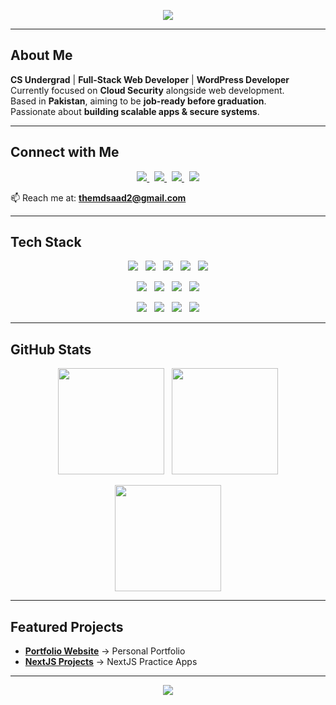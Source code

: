 <!-- Sleek Dark Neon Header -->
<p align="center">
  <img src="https://readme-typing-svg.herokuapp.com?font=Fira+Code&weight=600&size=28&pause=1000&color=8B5CF6&center=true&vCenter=true&width=800&lines=Hi%2C+I'm+Muhammad+Saad;Full+Stack+Web+Developer;WordPress+Developer;Currently+Learning+Cloud+Security;Future+Cloud+Security+Engineer" />
</p>


---

## About Me  

**CS Undergrad** | **Full-Stack Web Developer** | **WordPress Developer**  
Currently focused on **Cloud Security** alongside web development.  
Based in **Pakistan**, aiming to be **job-ready before graduation**.  
Passionate about **building scalable apps & secure systems**.  

---

## Connect with Me  

<p align="center"> 
<!--   <a href="https://linkedin.com/in/saadcodes/"><img src="https://img.shields.io/badge/-LinkedIn-111827?style=for-the-badge&logo=linkedin&logoColor=8B5CF6"></a> &nbsp;
  <a href="https://twitter.com/themdsaad"><img src="https://img.shields.io/badge/-Twitter-111827?style=for-the-badge&logo=twitter&logoColor=3B82F6"></a> &nbsp;
  <a href="https://instagram.com/themdsaadd"><img src="https://img.shields.io/badge/-Instagram-111827?style=for-the-badge&logo=instagram&logoColor=EC4899"></a> &nbsp;
  <a href="https://saadsportfolio.vercel.app"><img src="https://img.shields.io/badge/-Portfolio-111827?style=for-the-badge&logo=vercel&logoColor=22D3EE"></a> -->
<a href="https://linkedin.com/in/saadcodes/">
    <img src="https://img.shields.io/badge/-LinkedIn-111827?style=for-the-badge&logo=linkedin&logoColor=0A66C2">
  </a>
  &nbsp;
  <a href="https://twitter.com/themdsaad">
    <img src="https://img.shields.io/badge/-Twitter-111827?style=for-the-badge&logo=twitter&logoColor=1DA1F2">
  </a>
  &nbsp;
  <a href="https://instagram.com/themdsaadd">
    <img src="https://img.shields.io/badge/-Instagram-111827?style=for-the-badge&logo=instagram&logoColor=E4405F">
  </a>
  &nbsp;
  <a href="https://saadsportfolio.vercel.app">
    <img src="https://img.shields.io/badge/-Portfolio-111827?style=for-the-badge&logo=vercel&logoColor=22D3EE">
  </a> 
</p>

📫 Reach me at: **themdsaad2@gmail.com**

---

## Tech Stack  

<p align="center">
  <img src="https://img.shields.io/badge/Python-111827?style=for-the-badge&logo=python&logoColor=22D3EE" /> &nbsp;
  <img src="https://img.shields.io/badge/JavaScript-111827?style=for-the-badge&logo=javascript&logoColor=FACC15" /> &nbsp;
  <img src="https://img.shields.io/badge/Java-111827?style=for-the-badge&logo=java&logoColor=F87171" /> &nbsp;
  <img src="https://img.shields.io/badge/C++-111827?style=for-the-badge&logo=cplusplus&logoColor=3B82F6" /> &nbsp;
  <img src="https://img.shields.io/badge/SQL-111827?style=for-the-badge&logo=postgresql&logoColor=10B981" />
</p>

<p align="center">
  <img src="https://img.shields.io/badge/React-111827?style=for-the-badge&logo=react&logoColor=61DAFB" /> &nbsp;
  <img src="https://img.shields.io/badge/Next.js-111827?style=for-the-badge&logo=nextdotjs&logoColor=white" /> &nbsp;
  <img src="https://img.shields.io/badge/Node.js-111827?style=for-the-badge&logo=node.js&logoColor=22C55E" /> &nbsp;
  <img src="https://img.shields.io/badge/WordPress-111827?style=for-the-badge&logo=wordpress&logoColor=3B82F6" />
</p>

<p align="center">
  <img src="https://img.shields.io/badge/AWS-111827?style=for-the-badge&logo=amazonaws&logoColor=F59E0B" /> &nbsp;
  <img src="https://img.shields.io/badge/Docker-111827?style=for-the-badge&logo=docker&logoColor=3B82F6" /> &nbsp;
  <img src="https://img.shields.io/badge/Linux-111827?style=for-the-badge&logo=linux&logoColor=FACC15" /> &nbsp;
  <img src="https://img.shields.io/badge/Git-111827?style=for-the-badge&logo=git&logoColor=EF4444" />
</p>

---

## GitHub Stats  

<p align="center">
  <img src="https://github-readme-stats.vercel.app/api?username=SaadMinhaj&show_icons=true&theme=nightowl&hide_border=true&count_private=true" height="170" /> &nbsp;
  <img src="https://github-readme-stats.vercel.app/api/top-langs/?username=SaadMinhaj&layout=compact&theme=nightowl&hide_border=true" height="170" />
</p>

<p align="center">
  <img src="https://github-readme-streak-stats.herokuapp.com?user=SaadMinhaj&theme=nightowl&hide_border=true" height="170" />
</p>

---

## Featured Projects  

- [**Portfolio Website**](https://github.com/SaadMinhaj/Portfolio) → Personal Portfolio  
- [**NextJS Projects**](https://github.com/SaadMinhaj/NextJS-Projects) → NextJS Practice Apps  

---

<!-- Sleek Neon Footer  0EA5E9-->
<p align="center">
<!--   <img src="https://capsule-render.vercel.app/api?type=waving&color=0:8B5CF6,100:8B5CF6&height=140&section=footer"/> -->
<img src="https://capsule-render.vercel.app/api?type=rect&color=0:9333EA,100:3B82F6&height=100&section=footer"/>

</p>
